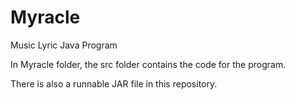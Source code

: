 # Myracle
Music Lyric Java Program

In Myracle folder, the src folder contains the code for the program.

There is also a runnable JAR file in this repository.
